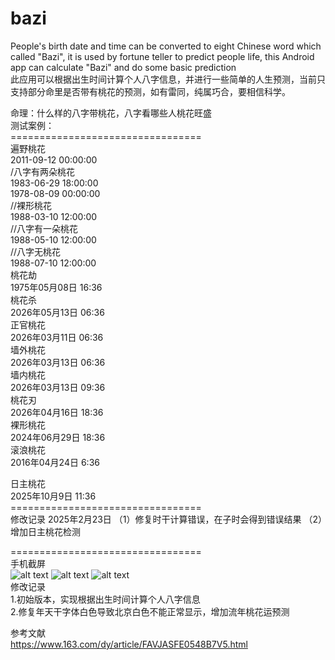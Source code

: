 # bazi
People's birth date and time can be converted to eight Chinese word which called "Bazi", it is used by fortune teller to predict people life, this Android app can calculate "Bazi" and do some basic prediction<br>
此应用可以根据出生时间计算个人八字信息，并进行一些简单的人生预测，当前只支持部分命里是否带有桃花的预测，如有雷同，纯属巧合，要相信科学。<br>



命理：什么样的八字带桃花，八字看哪些人桃花旺盛<br>
测试案例：<br>
=================================<br>
遍野桃花<br>
2011-09-12 00:00:00<br>
/八字有两朵桃花<br>
1983-06-29 18:00:00<br>
1978-08-09 00:00:00<br>
//裸形桃花<br>
1988-03-10 12:00:00<br>
//八字有一朵桃花<br>
1988-05-10 12:00:00<br>
//八字无桃花<br>
1988-07-10 12:00:00<br>
桃花劫<br>
1975年05月08日 16:36<br>
桃花杀<br>
2026年05月13日 06:36<br>
正官桃花<br>
2026年03月11日 06:36<br>
墙外桃花<br>
2026年03月13日 06:36<br>
墙内桃花<br>
2026年03月13日 09:36<br>
桃花刃<br>
2026年04月16日 18:36<br>
裸形桃花<br>
2024年06月29日 18:36<br>
滚浪桃花<br>
2016年04月24日 6:36<br>

日主桃花<br>
2025年10月9日 11:36<br>
=================================<br>
修改记录
2025年2月23日
（1）修复时干计算错误，在子时会得到错误结果
（2）增加日主桃花检测


=================================<br>
手机截屏<br>
![alt text](https://github.com/zhaowwbb/bazi/blob/SNAKE-1.0.0/screenshot/Screenshot_main.png?raw=true "Main screen")
![alt text](https://github.com/zhaowwbb/bazi/blob/SNAKE-1.0.0/screenshot/Screenshot_paipan.png?raw=true "Paipan screen")
![alt text](https://github.com/zhaowwbb/bazi/blob/SNAKE-1.0.0/screenshot/Screenshot_summary.png?raw=true "Summary screen")
<br>
修改记录<br>
1.初始版本，实现根据出生时间计算个人八字信息<br>
2.修复年天干字体白色导致北京白色不能正常显示，增加流年桃花运预测<br>

参考文献<br>
https://www.163.com/dy/article/FAVJASFE0548B7V5.html
